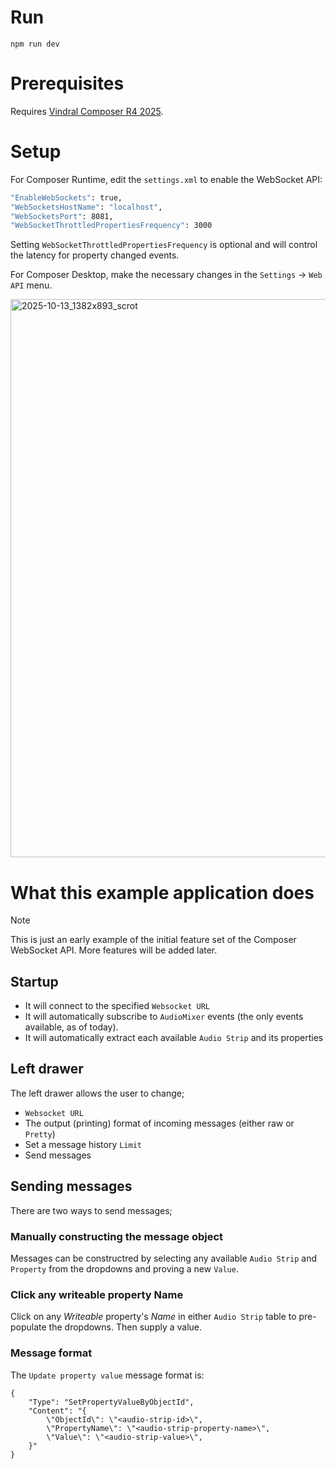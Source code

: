 # Run
`npm run dev`

# Prerequisites
Requires [Vindral Composer R4 2025](https://vindral.com/composer/).

# Setup
For Composer Runtime, edit the `settings.xml` to enable the WebSocket API:

```BASH
"EnableWebSockets": true,
"WebSocketsHostName": "localhost",
"WebSocketsPort": 8081,
"WebSocketThrottledPropertiesFrequency": 3000
```

Setting `WebSocketThrottledPropertiesFrequency` is optional and will control the latency for property changed events.

For Composer Desktop, make the necessary changes in the `Settings` -> `Web API` menu.

<img width="1382" height="893" alt="2025-10-13_1382x893_scrot" src="https://github.com/user-attachments/assets/03fcf71d-4b24-4f83-a353-fca1e61c8ffe" />

# What this example application does
> [!NOTE]
> This is just an early example of the initial feature set of the Composer WebSocket API. More features will be added later.

## Startup
* It will connect to the specified `Websocket URL`
* It will automatically subscribe to `AudioMixer` events (the only events available, as of today).
* It will automatically extract each available `Audio Strip` and its properties

## Left drawer
The left drawer allows the user to change;

* `Websocket URL`
* The output (printing) format of incoming messages (either raw or `Pretty`)
* Set a message history `Limit`
* Send messages

## Sending messages
There are two ways to send messages;

### Manually constructing the message object
Messages can be constructred by selecting any available `Audio Strip` and `Property` from the dropdowns and proving a new `Value`.

### Click any writeable property Name
Click on any *Writeable* property's *Name* in either `Audio Strip` table to pre-populate the dropdowns. Then supply a value.

### Message format
The `Update property value` message format is:

```
{
    "Type": "SetPropertyValueByObjectId",
    "Content": "{
        \"ObjectId\": \"<audio-strip-id>\",
        \"PropertyName\": \"<audio-strip-property-name>\",
        \"Value\": \"<audio-strip-value>\",
    }"
}
```
